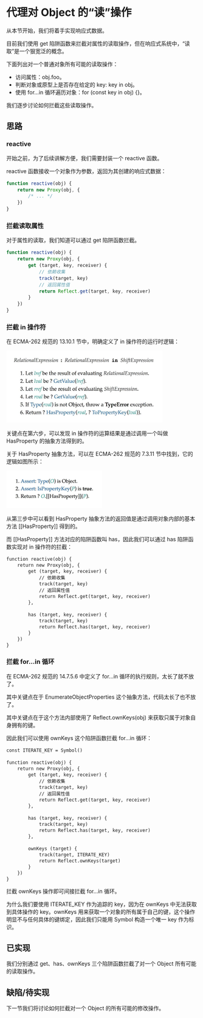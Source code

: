 # 代理对 Object 的“读”操作

从本节开始，我们将着手实现响应式数据。

目前我们使用 get 陷阱函数来拦截对属性的读取操作，但在响应式系统中，“读取”是一个狠宽泛的概念。

下面列出对一个普通对象所有可能的读取操作：

* 访问属性：obj.foo。
* 判断对象或原型上是否存在给定的 key: key in obj。
* 使用 for...in 循环遍历对象：for (const key in obj) {}。

我们逐步讨论如何拦截这些读取操作。

## 思路

### reactive

开始之前，为了后续讲解方便，我们需要封装一个 reactive 函数。

reactive 函数接收一个对象作为参数，返回为其创建的响应式数据：

```js
function reactive(obj) {
    return new Proxy(obj, {
        /* ... */
    })
}
```

### 拦截读取属性

对于属性的读取，我们知道可以通过 get 陷阱函数拦截。

```js
function reactive(obj) {
    return new Proxy(obj, {
        get (target, key, receiver) {
            // 依赖收集
            track(target, key)
            // 返回属性值
            return Reflect.get(target, key, receiver)
        }
    })
}
```

### 拦截 in 操作符

在 ECMA-262 规范的 13.10.1 节中，明确定义了 in 操作符的运行时逻辑：

![](in操作符的运行时逻辑.png)

关键点在第六步，可以发现 in 操作符的运算结果是通过调用一个叫做 HasProperty 的抽象方法得到的。

关于 HasProperty 抽象方法，可以在 ECMA-262 规范的 7.3.11 节中找到，它的逻辑如图所示：

![](HasProperty抽象方法.png)

从第三步中可以看到 HasProperty 抽象方法的返回值是通过调用对象内部的基本方法 [[HasProperty]] 得到的。

而 [[HasProperty]] 方法对应的陷阱函数叫 has，因此我们可以通过 has 陷阱函数实现对 in 操作符的拦截：

```js{10-13}
function reactive(obj) {
    return new Proxy(obj, {
        get (target, key, receiver) {
            // 依赖收集
            track(target, key)
            // 返回属性值
            return Reflect.get(target, key, receiver)
        },

        has (target, key, receiver) {
            track(target, key)
            return Reflect.has(target, key, receiver)
        }
    })
}
```

### 拦截 for...in 循环

在 ECMA-262 规范的 14.7.5.6 中定义了 for...in 循环的执行规则，太长了就不放了。

其中关键点在于 EnumerateObjectProperties 这个抽象方法，代码太长了也不放了。

其中关键点在于这个方法内部使用了 Reflect.ownKeys(obj) 来获取只属于对象自身拥有的键。

因此我们可以使用 ownKeys 这个陷阱函数拦截 for...in 循环：

```js{17-20}
const ITERATE_KEY = Symbol()

function reactive(obj) {
    return new Proxy(obj, {
        get (target, key, receiver) {
            // 依赖收集
            track(target, key)
            // 返回属性值
            return Reflect.get(target, key, receiver)
        },

        has (target, key, receiver) {
            track(target, key)
            return Reflect.has(target, key, receiver)
        },

        ownKeys (target) {
            track(target, ITERATE_KEY)
            return Reflect.ownKeys(target)
        }
    })
}
```

拦截 ownKeys 操作即可间接拦截 for...in 循环。

为什么我们要使用 ITERATE_KEY 作为追踪的 key，因为在 ownKeys 中无法获取到具体操作的 key。ownKeys 用来获取一个对象的所有属于自己的键，这个操作明显不与任何具体的键绑定，因此我们只能用 Symbol 构造一个唯一 key 作为标识。

## 已实现

我们分别通过 get、has、ownKeys 三个陷阱函数拦截了对一个 Object 所有可能的读取操作。

## 缺陷/待实现

下一节我们将讨论如何拦截对一个 Object 的所有可能的修改操作。
